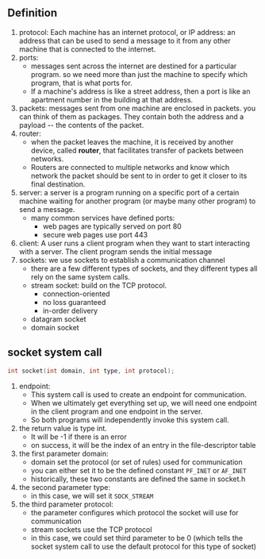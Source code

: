 ## Definition
1. protocol: Each machine has an internet protocol, or IP address: an address that can be used to send a message to it from any other machine that is connected to the internet.
2. ports: 
	- messages sent across the internet are destined for a particular program. so we need more than just the machine to specify which program, that is what ports for.
	- If a machine's address is like a street address, then a port is like an apartment number in the building at that address.
3. packets: messages sent from one machine are enclosed in packets. you can think of them as packages. They contain both the address and a payload -- the contents of the packet.
4. router: 
	- when the packet leaves the machine, it is received by another device, called **router**, that facilitates transfer of packets between networks.
	- Routers are connected to multiple networks and know which network the packet should be sent to in order to get it closer to its final destination.
5. server: a server is a program running on a specific port of a certain machine waiting for another program (or maybe many other program) to send a message.
	- many common services have defined ports:
		- web pages are typically served on port 80
		- secure web pages use port 443
6. client: A user runs a client program when they want to start interacting with a server. The client program sends the initial message
7. sockets: we use sockets to establish a communication channel
	- there are a few different types of sockets, and they different types all rely on the same system calls.
	- stream socket: build on the TCP protocol.
		- connection-oriented
		- no loss guaranteed
		- in-order delivery
	- datagram socket
	- domain socket
## socket system call
```C
int socket(int domain, int type, int protocol);
```
1. endpoint:
	- This system call is used to create an endpoint for communication. 
	- When we ultimately get everything set up, we will need one endpoint in the client program and one endpoint in the server. 
	- So both programs will independently invoke this system call.
2. the return value is type int. 
	- It will be -1 if there is an error
	- on success, it will be the index of an entry in the file-descriptor table
3. the first parameter domain:
	- domain set the protocol (or set of rules) used for communication
	- you can either set it to be the defined constant `PF_INET` or `AF_INET`
	- historically, these two constants are defined the same in socket.h
4. the second parameter type:
	- in this case, we will set it `SOCK_STREAM`
5. the third parameter protocol:
	- the parameter configures which protocol the socket will use for communication
	- stream sockets use the TCP protocol
	- in this case, we could set third parameter to be 0 (which tells the socket system call to use the default protocol for this type of socket)